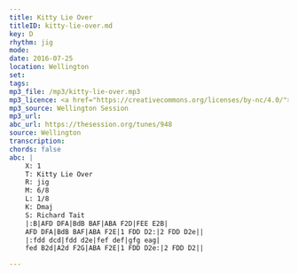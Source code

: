 ```yaml
---
title: Kitty Lie Over
titleID: kitty-lie-over.md
key: D
rhythm: jig
mode: 
date: 2016-07-25
location: Wellington
set:
tags:
mp3_file: /mp3/kitty-lie-over.mp3
mp3_licence: <a href="https://creativecommons.org/licenses/by-nc/4.0/">CC-BY-NC-4.0</a>
mp3_source: Wellington Session
mp3_url: 
abc_url: https://thesession.org/tunes/948
source: Wellington
transcription:
chords: false
abc: |
    X: 1
    T: Kitty Lie Over
    R: jig
    M: 6/8
    L: 1/8
    K: Dmaj
    S: Richard Tait
    |:B|AFD DFA|BdB BAF|ABA F2D|FEE E2B|
    AFD DFA|BdB BAF|ABA F2E|1 FDD D2:|2 FDD D2e||
    |:fdd dcd|fdd d2e|fef def|gfg eag|
    fed B2d|A2d F2G|ABA F2E|1 FDD D2e:|2 FDD D2||

---
```


